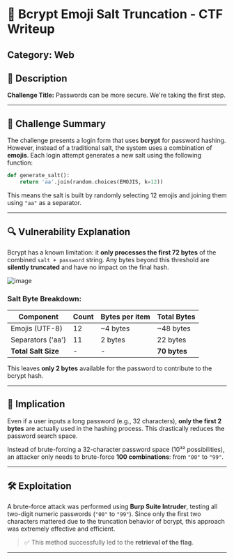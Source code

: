 
# 🔐 Bcrypt Emoji Salt Truncation - CTF Writeup

## Category: Web  

## 📝 Description
**Challenge Title:** Passwords can be more secure. We're taking the first step.  


---

## 📌 Challenge Summary

The challenge presents a login form that uses **bcrypt** for password hashing. However, instead of a traditional salt, the system uses a combination of **emojis**. Each login attempt generates a new salt using the following function:

```python
def generate_salt():
    return 'aa'.join(random.choices(EMOJIS, k=12))
```

This means the salt is built by randomly selecting 12 emojis and joining them using `"aa"` as a separator.

---

## 🔍 Vulnerability Explanation

Bcrypt has a known limitation: it **only processes the first 72 bytes** of the combined `salt + password` string. Any bytes beyond this threshold are **silently truncated** and have no impact on the final hash.

![image](https://github.com/user-attachments/assets/e4657dd0-e6ca-47a4-aa81-d4f4532a111b)

### Salt Byte Breakdown:

| Component             | Count   | Bytes per item | Total Bytes |
|-----------------------|---------|----------------|-------------|
| Emojis (UTF-8)        | 12      | ~4 bytes       | ~48 bytes   |
| Separators ('aa')     | 11      | 2 bytes        | 22 bytes    |
| **Total Salt Size**   | -       | -              | **70 bytes** |

This leaves **only 2 bytes** available for the password to contribute to the bcrypt hash.

---

## 🚨 Implication

Even if a user inputs a long password (e.g., 32 characters), **only the first 2 bytes** are actually used in the hashing process. This drastically reduces the password search space.

Instead of brute-forcing a 32-character password space (10³² possibilities), an attacker only needs to brute-force **100 combinations**: from `"00"` to `"99"`.

---

## 🛠️ Exploitation

A brute-force attack was performed using **Burp Suite Intruder**, testing all two-digit numeric passwords (`"00"` to `"99"`). Since only the first two characters mattered due to the truncation behavior of bcrypt, this approach was extremely effective and efficient.

> ✅ This method successfully led to the **retrieval of the flag**.

---



